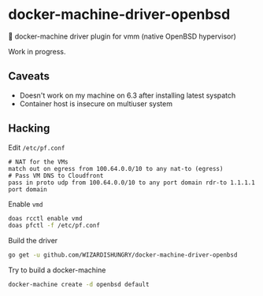 # docker-machine-driver-openbsd
🐡 docker-machine driver plugin for vmm (native OpenBSD hypervisor) 

Work in progress.

## Caveats

* Doesn't work on my machine on 6.3 after installing latest syspatch
* Container host is insecure on multiuser system

## Hacking

Edit `/etc/pf.conf`
```
# NAT for the VMs
match out on egress from 100.64.0.0/10 to any nat-to (egress)
# Pass VM DNS to Cloudfront
pass in proto udp from 100.64.0.0/10 to any port domain rdr-to 1.1.1.1 port domain
```
Enable `vmd`
```bash
doas rcctl enable vmd
doas pfctl -f /etc/pf.conf
```
Build the driver
```bash
go get -u github.com/WIZARDISHUNGRY/docker-machine-driver-openbsd
```
Try to build a docker-machine
```bash
docker-machine create -d openbsd default
```